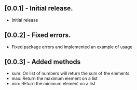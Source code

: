 ## [0.0.1] - Initial release.

* Initial release

## [0.0.2] - Fixed errors.

* Fixed package errors and implemented an example of usage

## [0.0.3] - Added methods

* sum: On list of numbers will return the sum of the elements
* max: Return the maximum element on a list
* min: REturn the minimum element on a list
